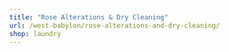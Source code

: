 ```yaml
---
title: "Rose Alterations & Dry Cleaning"
url: /west-babylon/rose-alterations-and-dry-cleaning/
shop: laundry
---
```

